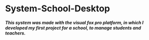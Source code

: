 # System-School-Desktop

##### This system was made with the visual fox pro platform, in which I developed my first project for a school, to manage students and teachers.


